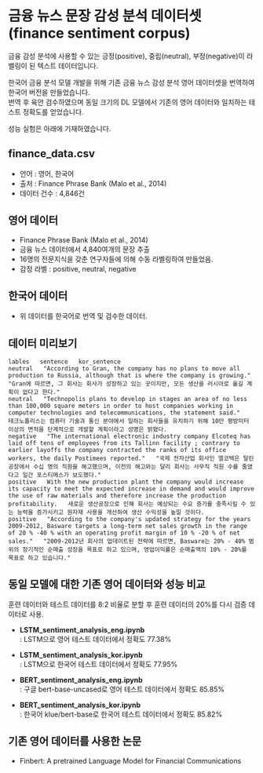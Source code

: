 # 금융 뉴스 문장 감성 분석 데이터셋 (finance sentiment corpus)
금융 감성 분석에 사용할 수 있는 긍정(positive), 중립(neutral), 부정(negative)이 라벨링이 된 텍스트 데이터입니다.  

한국어 금융 분석 모델 개발을 위해 기존 금융 뉴스 감성 분석 영어 데이터셋을 번역하여 한국어 버전을 만들었습니다.  
번역 후 육안 검수하였으며 동일 크기의 DL 모델에서 기존의 영어 데이터와 일치하는 테스트 정확도를 얻었습니다.  

성능 실험은 아래에 기재하였습니다.  

finance_data.csv
---
- 언어 : 영어, 한국어  
- 출처 : Finance Phrase Bank (Malo et al., 2014)  
- 데이터 건수 : 4,846건

영어 데이터
---
- Finance Phrase Bank (Malo et al., 2014)  
- 금융 뉴스 데이터에서 4,840여개의 문장 추출
- 16명의 전문지식을 갖춘 연구자들에 의해 수동 라벨링하여 만들었음.
- 감정 라벨 : positive, neutral, negative

한국어 데이터
---
- 위 데이터를 한국어로 번역 및 검수한 데이터.

데이터 미리보기
---
```
lables   sentence   kor_sentence
neutral   "According to Gran, the company has no plans to move all production to Russia, although that is where the company is growing."   "Gran에 따르면, 그 회사는 회사가 성장하고 있는 곳이지만, 모든 생산을 러시아로 옮길 계획이 없다고 한다."
neutral   "Technopolis plans to develop in stages an area of no less than 100,000 square meters in order to host companies working in computer technologies and telecommunications, the statement said."   테크노폴리스는 컴퓨터 기술과 통신 분야에서 일하는 회사들을 유치하기 위해 10만 평방미터 이상의 면적을 단계적으로 개발할 계획이라고 성명은 밝혔다.
negative   "The international electronic industry company Elcoteq has laid off tens of employees from its Tallinn facility ; contrary to earlier layoffs the company contracted the ranks of its office workers, the daily Postimees reported."   "국제 전자산업 회사인 엘코텍은 탈린 공장에서 수십 명의 직원을 해고했으며, 이전의 해고와는 달리 회사는 사무직 직원 수를 줄였다고 일간 포스티메스가 보도했다."
positive   With the new production plant the company would increase its capacity to meet the expected increase in demand and would improve the use of raw materials and therefore increase the production profitability.   새로운 생산공장으로 인해 회사는 예상되는 수요 증가를 충족시킬 수 있는 능력을 증가시키고 원자재 사용을 개선하여 생산 수익성을 높일 것이다.
positive   "According to the company's updated strategy for the years 2009-2012, Basware targets a long-term net sales growth in the range of 20 % -40 % with an operating profit margin of 10 % -20 % of net sales."   "2009-2012년 회사의 업데이트된 전략에 따르면, Basware는 20% - 40% 범위의 장기적인 순매출 성장을 목표로 하고 있으며, 영업이익률은 순매출액의 10% - 20%를 목표로 하고 있습니다."
```

동일 모델에 대한 기존 영어 데이터와 성능 비교
---
훈련 데이터와 테스트 데이터를 8:2 비율로 분할 후 훈련 데이터의 20%를 다시 검증 데이터로 사용.

- **LSTM_sentiment_analysis_eng.ipynb**  
 : LSTM으로 영어 테스트 데이터에서 정확도 77.38%  
 
- **LSTM_sentiment_analysis_kor.ipynb**  
 : LSTM으로 한국어 테스트 데이터에서 정확도 77.95%  
 
- **BERT_sentiment_analysis_eng.ipynb**  
 : 구글 bert-base-uncased로 영어 테스트 데이터에서 정확도 85.85%  
 
- **BERT_sentiment_analysis_kor.ipynb**  
 : 한국어 klue/bert-base로 한국어 테스트 데이터에서 정확도 85.82%  
 
기존 영어 데이터를 사용한 논문
---
 - Finbert: A pretrained Language Model for Financial Communications
